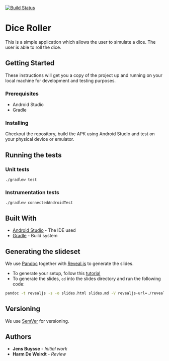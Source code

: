 [![Build Status](http://35.224.240.121/jenkins/buildStatus/icon?job=diceroller%2Fmaster)](http://107.178.214.77/jenkins/job/diceroller/job/master/)

# Dice Roller

This is a simple application which allows the user to simulate a dice. The user is able to roll
the dice. 

## Getting Started

These instructions will get you a copy of the project up and running on your local machine
for development and testing purposes.

### Prerequisites

- Android Studio
- Gradle


### Installing

Checkout the repository, build the APK using Android Studio and test on your physical device or emulator. 

## Running the tests

### Unit tests

```
./gradlew test
```

### Instrumentation tests

```
./gradlew connectedAndroidTest
```


## Built With

* [Android Studio](https://developer.android.com/studio) - The IDE used
* [Gradle](https://gradle.org/) - Build system

## Generating the slideset

We use [Pandoc](https://pandoc.org/index.html) together with [Reveal.js](https://pandoc.org/index.html) to generate the slides.

- To generate your setup, follow this [tutorial](https://github.com/jgm/pandoc/wiki/Using-pandoc-to-produce-reveal.js-slides) 
- To generate the slides, `cd` into the slides directory and run the following code:

```bash
pandoc -t revealjs -s -o slides.html slides.md -V revealjs-url=./reveal.js
```

## Versioning

We use [SemVer](http://semver.org/) for versioning. 

## Authors

* **Jens Buysse** - *Initial work*
* **Harm De Weirdt** - *Review*

